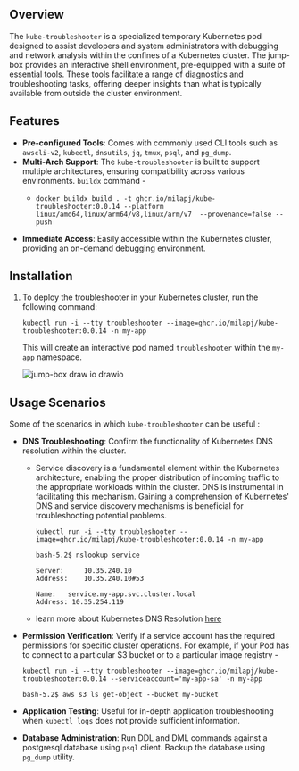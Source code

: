 ## Overview

The `kube-troubleshooter` is a specialized temporary Kubernetes pod designed to assist developers and system administrators with debugging and network analysis within the confines of a Kubernetes cluster. The jump-box provides an interactive shell environment, pre-equipped with a suite of essential tools. These tools facilitate a range of diagnostics and troubleshooting tasks, offering deeper insights than what is typically available from outside the cluster environment.

## Features

- **Pre-configured Tools**: Comes with commonly used CLI tools such as `awscli-v2`, `kubectl`, `dnsutils`, `jq`, `tmux`, `psql`, and `pg_dump`.
- **Multi-Arch Support**: The `kube-troubleshooter` is built to support multiple architectures, ensuring compatibility across various environments. `buildx` command - 
  - ```shell
    docker buildx build . -t ghcr.io/milapj/kube-troubleshooter:0.0.14 --platform linux/amd64,linux/arm64/v8,linux/arm/v7  --provenance=false --push
    ```
- **Immediate Access**: Easily accessible within the Kubernetes cluster, providing an on-demand debugging environment.

## Installation

1. To deploy the troubleshooter in your Kubernetes cluster, run the following command:

    ```shell
    kubectl run -i --tty troubleshooter --image=ghcr.io/milapj/kube-troubleshooter:0.0.14 -n my-app
    ```

   This will create an interactive pod named `troubleshooter` within the `my-app` namespace.

   ![jump-box draw io drawio](https://github.com/milapj/kube-troubleshooter/assets/9828402/ad75ac8f-b666-4d91-a5ba-20470afe38bf)

## Usage Scenarios

Some of the scenarios in which `kube-troubleshooter` can be useful :

- **DNS Troubleshooting**: Confirm the functionality of Kubernetes DNS resolution within the cluster.

  - Service discovery is a fundamental element within the Kubernetes architecture, enabling the proper distribution of incoming traffic to the appropriate workloads within the cluster. DNS is instrumental in facilitating this mechanism. Gaining a comprehension of Kubernetes' DNS and service discovery mechanisms is beneficial for troubleshooting potential problems.

    ```shell
    kubectl run -i --tty troubleshooter --image=ghcr.io/milapj/kube-troubleshooter:0.0.14 -n my-app

    bash-5.2$ nslookup service

    Server:		10.35.240.10
    Address:	10.35.240.10#53

    Name:	service.my-app.svc.cluster.local
    Address: 10.35.254.119
    ```
  - learn more about Kubernetes DNS Resolution [here](https://kubernetes.io/docs/tasks/administer-cluster/dns-debugging-resolution/)


- **Permission Verification**: Verify if a service account has the required permissions for specific cluster operations. For example, if your Pod has to connect to a particular S3 bucket or to a particular image registry -
    ```shell
    kubectl run -i --tty troubleshooter --image=ghcr.io/milapj/kube-troubleshooter:0.0.14 --serviceaccount='my-app-sa' -n my-app
    
    bash-5.2$ aws s3 ls get-object --bucket my-bucket
    ```
- **Application Testing**: Useful for in-depth application troubleshooting when `kubectl logs` does not provide sufficient information. 

- **Database Administration**: Run DDL and DML commands against a postgresql database using `psql` client. Backup the database using `pg_dump` utility.

